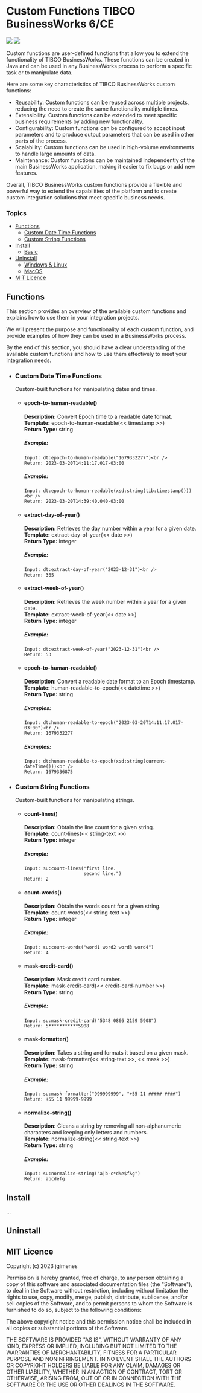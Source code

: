 # Custom Functions TIBCO BusinessWorks 6/CE
<p>
<img src =https://img.shields.io/static/v1?label=licence&message=MIT&color=green />
<img src =https://img.shields.io/static/v1?label=status&message=Under%20Contruction&color=yellow />
</p>
  
Custom functions are user-defined functions that allow you to extend the functionality of TIBCO BusinessWorks. These functions can be created in Java and can be used in any BusinessWorks process to perform a specific task or to manipulate data.</p>

Here are some key characteristics of TIBCO BusinessWorks custom functions:

- Reusability: Custom functions can be reused across multiple projects, reducing the need to create the same functionality multiple times.
- Extensibility: Custom functions can be extended to meet specific business requirements by adding new functionality.
- Configurability: Custom functions can be configured to accept input parameters and to produce output parameters that can be used in other parts of the process.
- Scalability: Custom functions can be used in high-volume environments to handle large amounts of data.
- Maintenance: Custom functions can be maintained independently of the main BusinessWorks application, making it easier to fix bugs or add new features.

Overall, TIBCO BusinessWorks custom functions provide a flexible and powerful way to extend the capabilities of the platform and to create custom integration solutions that meet specific business needs.


### Topics

- [Functions](#functions)
  - [Custom Date Time Functions](#custom-date-time-functions)
  - [Custom String Functions](#custom-string-functions)
- [Install](#install)
  - [Basic](#basic)
- [Uninstall](#uninstall)
  - [Windows & Linux](#windows-linux)
  - [MacOS](#macos) 
- [MIT Licence](#licence)

## Functions
This section provides an overview of the available custom functions and explains how to use them in your integration projects. 

We will present the purpose and functionality of each custom function, and provide examples of how they can be used in a BusinessWorks process.

By the end of this section, you should have a clear understanding of the available custom functions and how to use them effectively to meet your integration needs.

- ### Custom Date Time Functions
  Custom-built functions for manipulating dates and times.

  - #### epoch-to-human-readable() 
    **Description:** Convert Epoch time to a readable date format.<br />
    **Template:** epoch-to-human-readable(<< timestamp >>)<br />
    **Return Type:** string
    
      ##### Example:

        Input: dt:epoch-to-human-readable("1679332277")<br />
        Return: 2023-03-20T14:11:17.017-03:00
      
      ##### Example:  
      
        Input: dt:epoch-to-human-readable(xsd:string(tib:timestamp()))<br />
        Return: 2023-03-20T14:39:40.040-03:00
      
  - #### extract-day-of-year() 
    **Description:** Retrieves the day number within a year for a given date.<br />
    **Template:** extract-day-of-year(<< date >>)<br />
    **Return Type:** integer
    
      ##### Example:

        Input: dt:extract-day-of-year("2023-12-31")<br />
        Return: 365

  - #### extract-week-of-year() 
    **Description:** Retrieves the week number within a year for a given date.<br />
    **Template:** extract-week-of-year(<< date >>)<br />
    **Return Type:** integer
    
      ##### Example:

        Input: dt:extract-week-of-year("2023-12-31")<br />
        Return: 53

  - #### epoch-to-human-readable() 
    **Description:** Convert a readable date format to an Epoch timestamp.<br />
    **Template:** human-readable-to-epoch(<< datetime >>)<br />
    **Return Type:** string
    
      ##### Examples:

        Input: dt:human-readable-to-epoch("2023-03-20T14:11:17.017-03:00")<br />
        Return: 1679332277

      ##### Examples:

        Input: dt:human-readable-to-epoch(xsd:string(current-dateTime()))<br />
        Return: 1679336875

- ### Custom String Functions
  Custom-built functions for manipulating strings.
  
    - #### count-lines() 
      **Description:** Obtain the line count for a given string.<br />
      **Template:** count-lines(<< string-text >>)<br />
      **Return Type:** integer
    
      ##### Example:

          Input: su:count-lines("first line. 
                                second line.")
          Return: 2

    - #### count-words() 
      **Description:** Obtain the words count for a given string.<br />
      **Template:** count-words(<< string-text >>)<br />
      **Return Type:** integer
    
      ##### Example:

          Input: su:count-words("word1 word2 word3 word4")
          Return: 4

    - #### mask-credit-card() 
      **Description:** Mask credit card number.<br />
      **Template:** mask-credit-card(<< credit-card-number >>)<br />
      **Return Type:** string
    
      ##### Example:

          Input: su:mask-credit-card("5348 0866 2159 5908")
          Return: 5***********5908

    - #### mask-formatter() 
      **Description:** Takes a string and formats it based on a given mask.<br />
      **Template:** mask-formatter(<< string-text >>, << mask >>)<br />
      **Return Type:** string
    
      ##### Example:

          Input: su:mask-formatter("999999999", "+55 11 #####-####")
          Return: +55 11 99999-9999

    - #### normalize-string() 
      **Description:** Cleans a string by removing all non-alphanumeric characters and keeping only letters and numbers.<br />
      **Template:** normalize-string(<< string-text >>)<br />
      **Return Type:** string
    
      ##### Example:

          Input: su:normalize-string("a|b-c*d%e$f&g")
          Return: abcdefg

    
## Install
...

## Uninstall

## MIT Licence

Copyright (c) 2023 jgimenes

Permission is hereby granted, free of charge, to any person obtaining a copy of this software and associated documentation files (the "Software"), 
to deal in the Software without restriction, including without limitation the rights to use, copy, modify, merge, publish, distribute, sublicense, 
and/or sell copies of the Software, and to permit persons to whom the Software is furnished to do so, subject to the following conditions:

The above copyright notice and this permission notice shall be included in all copies or substantial portions of the Software.

THE SOFTWARE IS PROVIDED "AS IS", WITHOUT WARRANTY OF ANY KIND, EXPRESS OR IMPLIED, INCLUDING BUT NOT LIMITED TO THE WARRANTIES OF MERCHANTABILITY, 
FITNESS FOR A PARTICULAR PURPOSE AND NONINFRINGEMENT. IN NO EVENT SHALL THE AUTHORS OR COPYRIGHT HOLDERS BE LIABLE FOR ANY CLAIM, DAMAGES OR OTHER LIABILITY, 
WHETHER IN AN ACTION OF CONTRACT, TORT OR OTHERWISE, ARISING FROM, OUT OF OR IN CONNECTION WITH THE SOFTWARE OR THE USE OR OTHER DEALINGS IN THE SOFTWARE.
